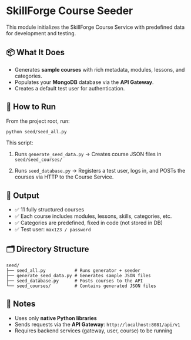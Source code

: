 # SkillForge Course Seeder

This module initializes the SkillForge Course Service with predefined data for development and testing.

## 📦 What It Does

- Generates **sample courses** with rich metadata, modules, lessons, and categories.
- Populates your **MongoDB** database via the **API Gateway**.
- Creates a default test user for authentication.

## 🚀 How to Run

From the project root, run:

```bash
python seed/seed_all.py
```

This script:

1. Runs `generate_seed_data.py`
   → Creates course JSON files in `seed/seed_courses/`

2. Runs `seed_database.py`
   → Registers a test user, logs in, and POSTs the courses via HTTP to the Course Service.

## 🧪 Output

* ✅ 11 fully structured courses
* ✅ Each course includes modules, lessons, skills, categories, etc.
* ✅ Categories are predefined, fixed in code (not stored in DB)
* ✅ Test user: `max123 / password`

## 🗂 Directory Structure

```
seed/
├── seed_all.py           # Runs generator + seeder
├── generate_seed_data.py # Generates sample JSON files
├── seed_database.py      # Posts courses to the API
└── seed_courses/         # Contains generated JSON files
```

## 🔐 Notes

* Uses only **native Python libraries**
* Sends requests via the **API Gateway**: `http://localhost:8081/api/v1`
* Requires backend services (gateway, user, course) to be running
